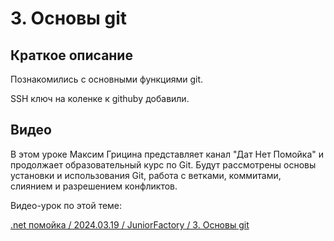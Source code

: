 ﻿# 3. Основы git

## Краткое описание

Познакомились с основными функциями git.

SSH ключ на коленке к githubу добавили.

## Видео

В этом уроке Максим Грицина представляет канал "Дат Нет Помойка" и продолжает образовательный курс по Git. 
Будут рассмотрены основы установки и использования Git, работа с ветками, коммитами, слиянием и разрешением конфликтов.

Видео-урок по этой теме:

[.net помойка / 2024.03.19 / JuniorFactory / 3. Основы git](https://www.youtube.com/watch?v=e414Uc598W8)
